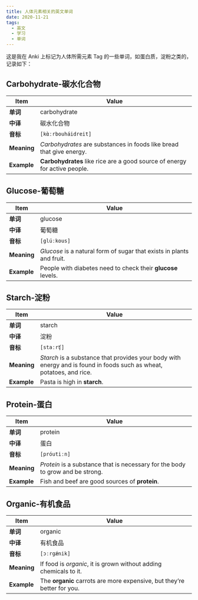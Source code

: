 ```yaml
---
title: 人体元素相关的英文单词
date: 2020-11-21
tags:
  - 英文
  - 学习
  - 单词
---
```


这是我在 Anki 上标记为人体所需元素 Tag 的一些单词，如蛋白质，淀粉之类的，记录如下：

## Carbohydrate-碳水化合物

| Item        | Value                                                                         |
| ----------- | ----------------------------------------------------------------------------- |
| **单词**    | carbohydrate                                                                  |
| **中译**    | 碳水化合物                                                                    |
| **音标**    | `[kὰːrbouháidreit]`                                                           |
| **Meaning** | <i>Carbohydrates</i> are substances in foods like bread that give energy.     |
| **Example** | <b>Carbohydrates</b> like rice are a good source of energy for active people. |

## Glucose-葡萄糖

| Item        | Value                                                                      |
| ----------- | -------------------------------------------------------------------------- |
| **单词**    | glucose                                                                    |
| **中译**    | 葡萄糖                                                                     |
| **音标**    | `[glúːkous]`                                                               |
| **Meaning** | <i>Glucose</i> is a natural form of sugar that exists in plants and fruit. |
| **Example** | People with diabetes need to check their <b>glucose</b> levels.            |

## Starch-淀粉

| Item        | Value                                                                                                                     |
| ----------- | ------------------------------------------------------------------------------------------------------------------------- |
| **单词**    | starch                                                                                                                    |
| **中译**    | 淀粉                                                                                                                      |
| **音标**    | `[staːrʧ]`                                                                                                                |
| **Meaning** | <i>Starch</i> is a substance that provides your body with energy and is found in foods such as wheat, potatoes, and rice. |
| **Example** | Pasta is high in <b>starch</b>.                                                                                           |

## Protein-蛋白

| Item        | Value                                                                               |
| ----------- | ----------------------------------------------------------------------------------- |
| **单词**    | protein                                                                             |
| **中译**    | 蛋白                                                                                |
| **音标**    | `[próutiːn]`                                                                        |
| **Meaning** | <i>Protein</i> is a substance that is necessary for the body to grow and be strong. |
| **Example** | Fish and beef are good sources of <b>protein</b>.                                   |

## Organic-有机食品

| Item        | Value                                                                      |
| ----------- | -------------------------------------------------------------------------- |
| **单词**    | organic                                                                    |
| **中译**    | 有机食品                                                                   |
| **音标**    | `[ɔːrgǽnik]`                                                               |
| **Meaning** | If food is <i>organic</i>, it is grown without adding chemicals to it.     |
| **Example** | The <b>organic</b> carrots are more expensive, but they’re better for you. |
